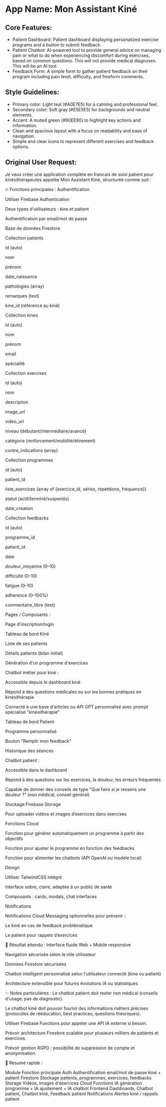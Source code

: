 # **App Name**: Mon Assistant Kiné

## Core Features:

- Patient Dashboard: Patient dashboard displaying personalized exercise programs and a button to submit feedback.
- Patient Chatbot: AI-powered tool to provide general advice on managing pain or what to do when experiencing discomfort during exercises, based on common questions. This will not provide medical diagnoses. This will be an AI tool.
- Feedback Form: A simple form to gather patient feedback on their program including pain level, difficulty, and freeform comments.

## Style Guidelines:

- Primary color: Light teal (#A0E7E5) for a calming and professional feel.
- Secondary color: Soft gray (#E5E5E5) for backgrounds and neutral elements.
- Accent: A muted green (#90EE90) to highlight key actions and information.
- Clean and spacious layout with a focus on readability and ease of navigation.
- Simple and clear icons to represent different exercises and feedback options.

## Original User Request:
Je veux créer une application complète en francais de suivi patient pour kinésithérapeutes appelée Mon Assistant Kiné, structurée comme suit :

🔥 Fonctions principales : Authentification

Utiliser Firebase Authentication

Deux types d'utilisateurs : kine et patient

Authentification par email/mot de passe

Base de données Firestore

Collection patients

id (auto)

nom

prénom

date_naissance

pathologies (array)

remarques (text)

kine_id (référence au kiné)

Collection kines

id (auto)

nom

prénom

email

spécialité

Collection exercises

id (auto)

nom

description

image_url

video_url

niveau (débutant/intermédiaire/avancé)

catégorie (renforcement/mobilité/étirement)

contre_indications (array)

Collection programmes

id (auto)

patient_id

liste_exercices (array of {exercice_id, séries, répétitions, fréquence})

statut (actif/terminé/suspendu)

date_creation

Collection feedbacks

id (auto)

programme_id

patient_id

date

douleur_moyenne (0–10)

difficulté (0–10)

fatigue (0–10)

adherence (0–100%)

commentaire_libre (text)

Pages / Composants :

Page d'inscription/login

Tableau de bord Kiné

Liste de ses patients

Détails patients (bilan initial)

Génération d'un programme d'exercices

Chatbot métier pour kiné :

Accessible depuis le dashboard kiné

Répond à des questions médicales ou sur les bonnes pratiques en kinésithérapie

Connecté à une base d'articles ou API GPT personnalisé avec prompt spécialisé "kinésithérapie"

Tableau de bord Patient

Programme personnalisé

Bouton "Remplir mon feedback"

Historique des séances

Chatbot patient :

Accessible dans le dashboard

Répond à des questions sur les exercices, la douleur, les erreurs fréquentes

Capable de donner des conseils de type "Que faire si je ressens une douleur ?" (non médical, conseil général)

Stockage Firebase Storage

Pour uploader vidéos et images d’exercices dans exercises

Fonctions Cloud

Fonction pour générer automatiquement un programme à partir des objectifs

Fonction pour ajuster le programme en fonction des feedbacks

Fonction pour alimenter les chatbots (API OpenAI ou modèle local)

Design

Utiliser TailwindCSS intégré

Interface sobre, claire, adaptée à un public de santé

Composants : cards, modals, chat interfaces

Notifications

Notifications Cloud Messaging optionnelles pour prévenir :

Le kiné en cas de feedback problématique

Le patient pour rappels d’exercices

🧠 Résultat attendu : Interface fluide Web + Mobile responsive

Navigation sécurisée selon le rôle utilisateur

Données Firestore sécurisées

Chatbot intelligent personnalisé selon l'utilisateur connecté (kine ou patient)

Architecture extensible pour futures évolutions IA ou statistiques

✨ Notes particulières : Le chatbot patient doit rester non médical (conseils d'usage, pas de diagnostic).

Le chatbot kiné doit pouvoir fournir des informations métiers précises (protocoles de rééducation, best practices, questions théoriques).

Utiliser Firebase Functions pour appeler une API IA externe si besoin.

Prévoir architecture Firestore scalable pour plusieurs milliers de patients et exercices.

Prévoir gestion RGPD : possibilité de suppression de compte et anonymisation.

🚀 Résumé rapide :

Module Fonction principale Auth Authentification email/mot de passe kiné + patient Firestore Stockage patients, programmes, exercices, feedbacks Storage Vidéos, images d'exercices Cloud Functions IA génération programme + IA ajustement + IA chatbot Frontend Dashboards, Chatbot patient, Chatbot kiné, Feedback patient Notifications Alertes kiné / rappels patient
  